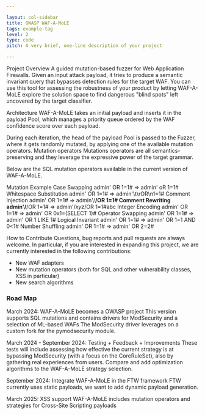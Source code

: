 ```yaml
---

layout: col-sidebar
title: OWASP WAF-A-MoLE
tags: example-tag
level: 2
type: code
pitch: A very brief, one-line description of your project

---
```


Project Overview
A guided mutation-based fuzzer for Web Application Firewalls.
Given an input attack payload, it tries to produce a semantic invariant query that bypasses detection rules for the target WAF. You can use this tool for assessing the robustness of your product by letting WAF-A-MoLE explore the solution space to find dangerous "blind spots" left uncovered by the target classifier.

Architecture
WAF-A-MoLE takes an initial payload and inserts it in the payload Pool, which manages a priority queue ordered by the WAF confidence score over each payload.

During each iteration, the head of the payload Pool is passed to the Fuzzer, where it gets randomly mutated, by applying one of the available mutation operators.
Mutation operators
Mutations operators are all semantics-preserving and they leverage the expressive power of the target grammar.

Below are the SQL mutation operators available in the current version of WAF-A-MoLE.

Mutation			Example
Case Swapping		admin' OR 1=1# ⇒ admin' oR 1=1#
Whitespace Substitution	admin' OR 1=1# ⇒ admin'\t\rOR\n1=1#
Comment Injection		admin' OR 1=1# ⇒ admin'/**/OR 1=1#
Comment Rewriting		admin'/**/OR 1=1# ⇒ admin'/*xyz*/OR 1=1#abc
Integer Encoding		admin' OR 1=1# ⇒ admin' OR 0x1=(SELECT 1)#
Operator Swapping		admin' OR 1=1# ⇒ admin' OR 1 LIKE 1#
Logical Invariant		admin' OR 1=1# ⇒ admin' OR 1=1 AND 0<1#
Number Shuffling		admin' OR 1=1# ⇒ admin' OR 2=2#

How to Contribute
Questions, bug reports and pull requests are always welcome.
In particular, if you are interested in expanding this project, we are currently interested in the following contributions:

* New WAF adapters
* New mutation operators (both for SQL and other vulnerability classes, XSS in particular)
* New search algorithms

### Road Map
March 2024: WAF-A-MoLE becomes a OWASP project
This version supports SQL mutations and contains drivers for ModSecurity and a selection of ML-based WAFs
The ModSecurity driver leverages on a custom fork for the pymodsecurity module.

March 2024 - September 2024: Testing + Feedback + Improvements
These tests will include assessing how effective the current strategy is at bypassing ModSecurity (with a focus on the CoreRuleSet), also by gathering real experiences from users.
Compare and add optimization algorithms to the WAF-A-MoLE strategy selection.

September 2024: Integrate WAF-A-MoLE in the FTW framework
FTW currently uses static payloads, we want to add dynamic payload generation.

March 2025: XSS support
WAF-A-MoLE includes mutation operators and strategies for Cross-Site Scripting payloads
